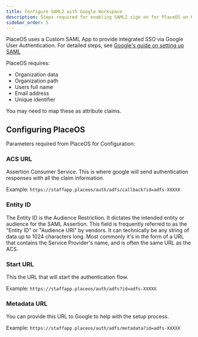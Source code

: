 ```yaml
---
title: Configure SAML2 with Google Workspace
description: Steps required for enabling SAML2 sign on for PlaceOS on Google Workspace
sidebar_order: 5
---
```


PlaceOS uses a Custom SAML App to provide integrated SSO via Google User Authentication. 
For detailed steps, see [Google's guide on setting up SAML](https://support.google.com/a/answer/6087519?hl=en)

PlaceOS requires:
- Organization data
- Organization path
- Users full name
- Email address
- Unique identifier

You may need to map these as attribute claims.

## Configuring PlaceOS
Parameters required from PlaceOS for Configuration:

### ACS URL
Assertion Consumer Service.
This is where google will send authentication responses with all the claim information.

Example: `https://staffapp.placeos/auth/adfs/callback?id=adfs-XXXXX`

### Entity ID
The Entity ID is the Audience Restriction.
It dictates the intended entity or audience for the SAML Assertion. 
This field is frequently referred to as the "Entity ID" or "Audience URI" by vendors. 
It can technically be any string of data up to 1024 characters long.
Most commonly it's in the form of a URL that contains the Service Provider's name, and is often the same URL as the ACS.

### Start URL
This the URL that will start the authentication flow.

Example: `https://staffapp.placeos/auth/adfs?id=adfs-XXXXX`

### Metadata URL
You can provide this URL to Google to help with the setup process.

Example: `https://staffapp.placeos/auth/adfs/metadata?id=adfs-XXXXX`

